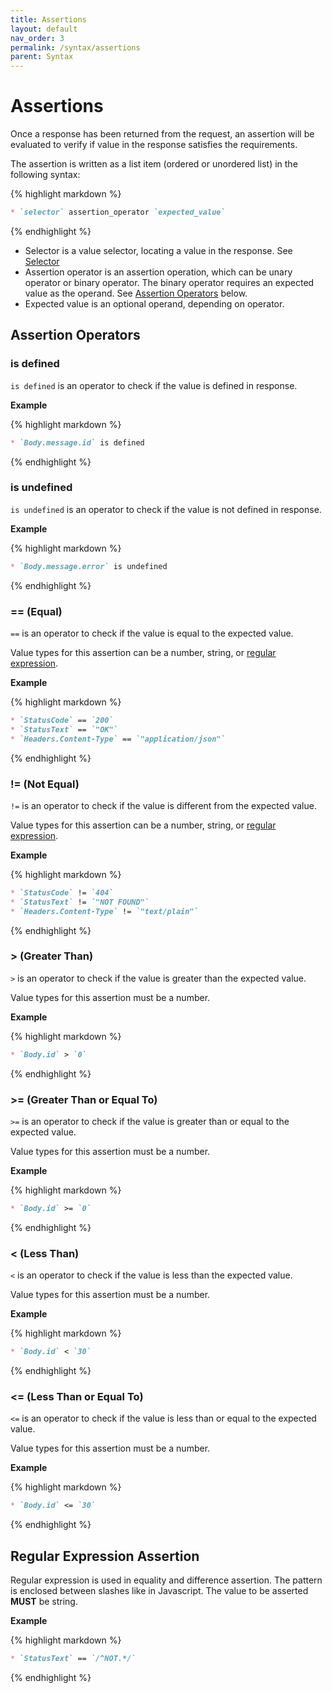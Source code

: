 ```yaml
---
title: Assertions
layout: default
nav_order: 3
permalink: /syntax/assertions
parent: Syntax
---
```


# Assertions

Once a response has been returned from the request, an assertion will be evaluated to verify if value in the response satisfies the requirements.

The assertion is written as a list item (ordered or unordered list) in the following syntax:

{% highlight markdown %}
```markdown
* `selector` assertion_operator `expected_value`
```
{% endhighlight %}

* Selector is a value selector, locating a value in the response. See [Selector](./selectors.md)
* Assertion operator is an assertion operation, which can be unary operator or binary operator. The binary operator requires an expected value as the operand. See [Assertion Operators](#assertion-operators) below.
* Expected value is an optional operand, depending on operator.

## Assertion Operators

### is defined

`is defined` is an operator to check if the value is defined in response.

**Example**

{% highlight markdown %}
```markdown
* `Body.message.id` is defined
```
{% endhighlight %}

### is undefined

`is undefined` is an operator to check if the value is not defined in response.

**Example**

{% highlight markdown %}
```markdown
* `Body.message.error` is undefined
```
{% endhighlight %}

### == (Equal)

`==` is an operator to check if the value is equal to the expected value.

Value types for this assertion can be a number, string, or [regular expression](#regular-expression-assertion).

**Example**

{% highlight markdown %}
```markdown
* `StatusCode` == `200`
* `StatusText` == `"OK"`
* `Headers.Content-Type` == `"application/json"`
```
{% endhighlight %}

### != (Not Equal)

`!=` is an operator to check if the value is different from the expected value.

Value types for this assertion can be a number, string, or [regular expression](#regular-expression-assertion).

**Example**

{% highlight markdown %}
```markdown
* `StatusCode` != `404`
* `StatusText` != `"NOT FOUND"`
* `Headers.Content-Type` != `"text/plain"`
```
{% endhighlight %}

### > (Greater Than)

`>` is an operator to check if the value is greater than the expected value.

Value types for this assertion must be a number.

**Example**

{% highlight markdown %}
```markdown
* `Body.id` > `0`
```
{% endhighlight %}

### >= (Greater Than or Equal To)

`>=` is an operator to check if the value is greater than or equal to the expected value.

Value types for this assertion must be a number.

**Example**

{% highlight markdown %}
```markdown
* `Body.id` >= `0`
```
{% endhighlight %}

### < (Less Than)

`<` is an operator to check if the value is less than the expected value.

Value types for this assertion must be a number.

**Example**

{% highlight markdown %}
```markdown
* `Body.id` < `30`
```
{% endhighlight %}

### <= (Less Than or Equal To)

`<=` is an operator to check if the value is less than or equal to the expected value.

Value types for this assertion must be a number.

**Example**

{% highlight markdown %}
```markdown
* `Body.id` <= `30`
```
{% endhighlight %}

## Regular Expression Assertion

Regular expression is used in equality and difference assertion. The pattern is enclosed between slashes like in Javascript. The value to be asserted **MUST** be string.

**Example**

{% highlight markdown %}
```markdown
* `StatusText` == `/^NOT.*/`
```
{% endhighlight %}
